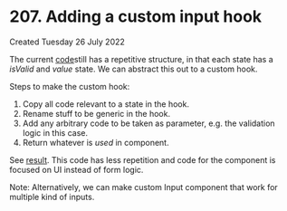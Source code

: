 # 207. Adding a custom input hook
Created Tuesday 26 July 2022

The current [code](https://github.com/exemplar-codes/reactjs-forms-user-input/commit/4d9a91e8d013df60f031a4ced64e149f082f33e6)still has a repetitive structure, in that each state has a *isValid* and *value* state. We can abstract this out to a custom hook.

Steps to make the custom hook:
1. Copy all code relevant to a state in the hook.
2. Rename stuff to be generic in the hook.
3. Add any arbitrary code to be taken as parameter, e.g. the validation logic in this case.
4. Return whatever is *used* in component.

See [result](https://github.com/exemplar-codes/reactjs-forms-user-input/commit/7c091cddd97723b9ba21ae4d9d35cd3b3d362edd). This code has less repetition and code for the component is focused on UI instead of form logic.

Note: Alternatively, we can make custom Input component that work for multiple kind of inputs.